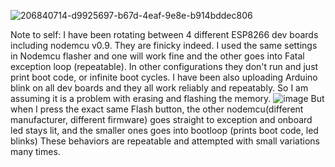 ![206840714-d9925697-b67d-4eaf-9e8e-b914bddec806](https://user-images.githubusercontent.com/22672963/209071733-f9c8624a-9afb-4d86-a503-dbfc8d8621b5.jpg)

Note to self:
I have been rotating between 4 different ESP8266 dev boards including nodemcu v0.9. They are finicky indeed. I used the same settings in Nodemcu flasher and one will work fine and the other goes into Fatal exception loop (repeatable). In other configurations they don't run and just print boot code, or infinite boot cycles. I have been also uploading Arduino blink on all dev boards and they all work reliably and repeatably. So I am assuming it is a problem with erasing and flashing the memory.
![image](https://user-images.githubusercontent.com/22672963/209071817-40f7ecf6-f3e4-46f1-8340-af2c40fb0d14.png)
But when I press the exact same Flash button, the other nodemcu(different manufacturer, different firmware) goes straight to exception and onboard led stays lit, and the smaller ones goes into bootloop (prints boot code, led blinks) These behaviors are repeatable and attempted with small variations many times.
